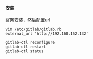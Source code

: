 #### 安装
[官网安装](https://about.gitlab.com/install/?version=ce#centos-7)，然后配置url
```
vim /etc/gitlab/gitlab.rb
external_url 'http://192.168.152.132'

gitlab-ctl reconfigure
gitlab-ctl restart
gitlab-ctl status
```
